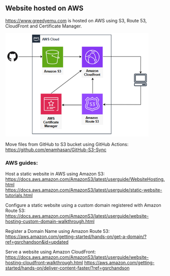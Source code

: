 ## Website hosted on AWS

https://www.greedyemu.com is hosted on AWS using S3, Route 53, CloudFront and Certificate Manager.

<img src="https://github.com/greedyemu/website/blob/main/image/architecture.png" style="width:450px" alt="architecture">


Move files from GitHub to S3 bucket using GitHub Actions:  
https://github.com/enamhasan/GitHub-S3-Sync

### AWS guides:
Host a static website in AWS using Amazon S3:  
https://docs.aws.amazon.com/AmazonS3/latest/userguide/WebsiteHosting.html  
https://docs.aws.amazon.com/AmazonS3/latest/userguide/static-website-tutorials.html

Configure a static website using a custom domain registered with Amazon Route 53:  
https://docs.aws.amazon.com/AmazonS3/latest/userguide/website-hosting-custom-domain-walkthrough.html

Register a Domain Name using Amazon Route 53:  
https://aws.amazon.com/getting-started/hands-on/get-a-domain/?ref=gsrchandson&id=updated

Serve a website using Amazon CloudFront:  
https://docs.aws.amazon.com/AmazonS3/latest/userguide/website-hosting-cloudfront-walkthrough.html
https://aws.amazon.com/getting-started/hands-on/deliver-content-faster/?ref=gsrchandson
